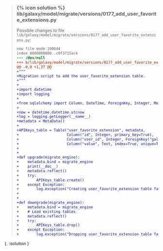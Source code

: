 
> ### {% icon solution %} lib/galaxy/model/migrate/versions/0177_add_user_favorite_extensions.py
> 
> Possible changes to file ``lib/galaxy/model/migrate/versions/0177_add_user_favorite_extensions.py``:
> 
> ```diff
> new file mode 100644
> index 0000000000..c9f3715ac4
> --- /dev/null
> +++ b/lib/galaxy/model/migrate/versions/0177_add_user_favorite_extensions.py
> @@ -0,0 +1,37 @@
> +"""
> +Migration script to add the user_favorite_extension table.
> +"""
> +
> +import datetime
> +import logging
> +
> +from sqlalchemy import Column, DateTime, ForeignKey, Integer, MetaData, Table, Text
> +
> +now = datetime.datetime.utcnow
> +log = logging.getLogger(__name__)
> +metadata = MetaData()
> +
> +APIKeys_table = Table("user_favorite_extension", metadata,
> +                      Column("id", Integer, primary_key=True),
> +                      Column("user_id", Integer, ForeignKey("galaxy_user.id"), index=True),
> +                      Column("value", Text, index=True, unique=True))
> +
> +
> +def upgrade(migrate_engine):
> +    metadata.bind = migrate_engine
> +    print(__doc__)
> +    metadata.reflect()
> +    try:
> +        APIKeys_table.create()
> +    except Exception:
> +        log.exception("Creating user_favorite_extension table failed.")
> +
> +
> +def downgrade(migrate_engine):
> +    metadata.bind = migrate_engine
> +    # Load existing tables
> +    metadata.reflect()
> +    try:
> +        APIKeys_table.drop()
> +    except Exception:
> +        log.exception("Dropping user_favorite_extension table failed.")
> ```
{. :solution }
